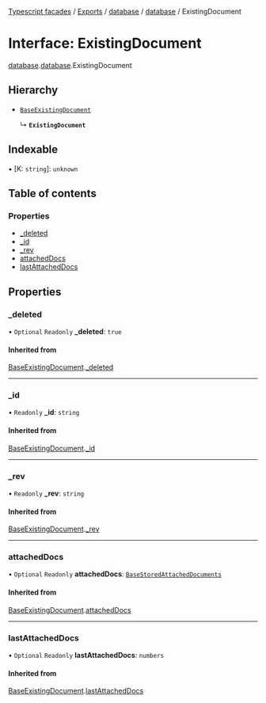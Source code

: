 [Typescript facades](../index.md) / [Exports](../modules.md) / [database](../modules/database.md) / [database](../modules/database.database-1.md) / ExistingDocument

# Interface: ExistingDocument

[database](../modules/database.md).[database](../modules/database.database-1.md).ExistingDocument

## Hierarchy

- [`BaseExistingDocument`](database.database-1.BaseExistingDocument.md)

  ↳ **`ExistingDocument`**

## Indexable

▪ [K: `string`]: `unknown`

## Table of contents

### Properties

- [\_deleted](database.database-1.ExistingDocument.md#_deleted)
- [\_id](database.database-1.ExistingDocument.md#_id)
- [\_rev](database.database-1.ExistingDocument.md#_rev)
- [attachedDocs](database.database-1.ExistingDocument.md#attacheddocs)
- [lastAttachedDocs](database.database-1.ExistingDocument.md#lastattacheddocs)

## Properties

### \_deleted

• `Optional` `Readonly` **\_deleted**: ``true``

#### Inherited from

[BaseExistingDocument](database.database-1.BaseExistingDocument.md).[_deleted](database.database-1.BaseExistingDocument.md#_deleted)

___

### \_id

• `Readonly` **\_id**: `string`

#### Inherited from

[BaseExistingDocument](database.database-1.BaseExistingDocument.md).[_id](database.database-1.BaseExistingDocument.md#_id)

___

### \_rev

• `Readonly` **\_rev**: `string`

#### Inherited from

[BaseExistingDocument](database.database-1.BaseExistingDocument.md).[_rev](database.database-1.BaseExistingDocument.md#_rev)

___

### attachedDocs

• `Optional` `Readonly` **attachedDocs**: [`BaseStoredAttachedDocuments`](../modules/database.database-1.md#basestoredattacheddocuments)

#### Inherited from

[BaseExistingDocument](database.database-1.BaseExistingDocument.md).[attachedDocs](database.database-1.BaseExistingDocument.md#attacheddocs)

___

### lastAttachedDocs

• `Optional` `Readonly` **lastAttachedDocs**: `numbers`

#### Inherited from

[BaseExistingDocument](database.database-1.BaseExistingDocument.md).[lastAttachedDocs](database.database-1.BaseExistingDocument.md#lastattacheddocs)
